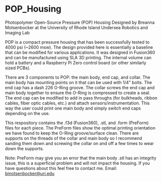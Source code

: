 # POP_Housing

Photopolymer Open-Source Pressure (POP) Housing
Designed by Breanna Motsenbocker at the University of Rhode Island
Undersea Robotics and Imaging Lab

POP is a compact pressure housing that has been successfully tested to 4000 psi
(~2600 msw). The design provided here is essentially a baseline that can be modified for various
applications. It was designed in Fusion360 and can be manufactured using SLA 
3D printing. The internal volume can hold a battery
and a Raspberry Pi Zero control board (or other similarly sized PCBs).

There are 3 components to POP: the main body, end cap, and collar. The main
body has mounting points on it that can be used with 1/4" bolts. The
end cap has a dash 226 O-Ring groove. The collar screws the end cap and main body
together to ensure the O-Ring is compressed to create a seal. The end cap
can be modified to add in pass throughs (for bulkheads, ribbon cables, fiber
optic cables, etc.) and attach sensors/instrumentation. This way the user could print one
main body and simply switch end caps depending on the use. 

This respository contains the .f3d (Fusion360), .stl, and .form (PreForm) files for each piece. 
The PreForm files show the optimal printing orientation we have found
to keep the O-Ring groove/surface clean. There are supports on the threads of the 
collar and main body so I recommend sanding them down and screwing the collar on and
off a few times to wear down the supports.

Note: PreForm may give you an error that the main body .stl has an integrity issue,
this is a superficial problem and will not impact the housing. If you have questions
about this feel free to contact me.
Email: bmotsenbocker@uri.edu

